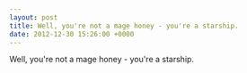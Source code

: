```yaml
---
layout: post
title: Well, you're not a mage honey - you're a starship.
date: 2012-12-30 15:26:00 +0000
---
```


Well, you're not a mage honey - you're a starship.

